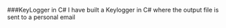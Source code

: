 ###KeyLogger in C#
I have built a Keylogger in C# where the output file is sent to a personal email 
